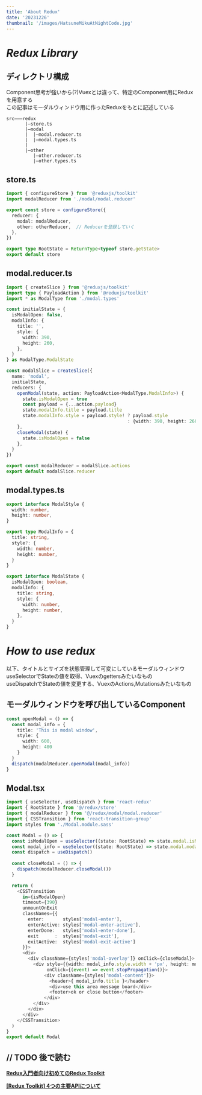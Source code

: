 ```yaml
---
title: 'About Redux'
date: '20231226'
thumbnail: '/images/HatsuneMikuAtNightCode.jpg'
---
```


# ***Redux Library***

## **ディレクトリ構成**
Component思考が強いから(?)Vuexとは違って、特定のComponent用にReduxを用意する  
この記事はモーダルウィンドウ用に作ったReduxをもとに記述している
```
src―――redux
       |―store.ts
       |―modal
       |  |―modal.reducer.ts
       |  |―modal.types.ts
       |
       |―other
          |―other.reducer.ts
          |―other.types.ts
```

## **store.ts**
```ts
import { configureStore } from '@reduxjs/toolkit'
import modalReducer from './modal/modal.reducer'

export const store = configureStore({
  reducer: {
    modal: modalReducer,
    other: otherReducer,  // Reducerを登録していく
  },
})

export type RootState = ReturnType<typeof store.getState>
export default store
```

## **modal.reducer.ts**
```ts
import { createSlice } from '@reduxjs/toolkit'
import type { PayloadAction } from '@reduxjs/toolkit'
import * as ModalType from './modal.types'

const initialState = {
  isModalOpen: false,
  modalInfo: {
    title: '',
    style: {
      width: 390,
      height: 260,
    },
  }
} as ModalType.ModalState

const modalSlice = createSlice({
  name: 'modal',
  initialState,
  reducers: {
    openModal(state, action: PayloadAction<ModalType.ModalInfo>) {
      state.isModalOpen = true
      const payload = {...action.payload}
      state.modalInfo.title = payload.title
      state.modalInfo.style = payload.style! ? payload.style
                                             : {width: 390, height: 260}
    },
    closeModal(state) {
      state.isModalOpen = false
    },
  }
})

export const modalReducer = modalSlice.actions
export default modalSlice.reducer
```

## **modal.types.ts**
```ts
export interface ModalStyle {
  width: number,
  height: number,
}

export type ModalInfo = {
  title: string,
  style?: {
    width: number,
    height: number,
  }
}

export interface ModalState {
  isModalOpen: boolean,
  modalInfo: {
    title: string,
    style: {
      width: number,
      height: number,
    },
  }
}
```

# ***How to use redux***
以下、タイトルとサイズを状態管理して可変にしているモーダルウィンドウ  
useSelectorでStateの値を取得、Vuexのgettersみたいなもの  
useDispatchでStateの値を変更する、VuexのActions,Mutationsみたいなもの

## **モーダルウィンドウを呼び出しているComponent**
```ts
const openModal = () => {
  const modal_info = {
    title: 'This is modal window',
    style: {
      width: 600,
      height: 400
    }
  }
  dispatch(modalReducer.openModal(modal_info))
}
```

## **Modal.tsx**
```ts
import { useSelector, useDispatch } from 'react-redux'
import { RootState } from '@/redux/store'
import { modalReducer } from '@/redux/modal/modal.reducer'
import { CSSTransition } from 'react-transition-group'
import styles from './Modal.module.sass'

const Modal = () => {
  const isModalOpen = useSelector((state: RootState) => state.modal.isModalOpen)
  const modal_info = useSelector((state: RootState) => state.modal.modalInfo)
  const dispatch = useDispatch()
  
  const closeModal = () => {
    dispatch(modalReducer.closeModal())
  }

  return (
    <CSSTransition
      in={isModalOpen}
      timeout={390}
      unmountOnExit
      classNames={{
        enter:       styles['modal-enter'],
        enterActive: styles['modal-enter-active'],
        enterDone:   styles['modal-enter-done'],
        exit      :  styles['modal-exit'],
        exitActive:  styles['modal-exit-active']
      }}>
      <div>
        <div className={styles['modal-overlay']} onClick={closeModal}>
          <div style={{width: modal_info.style.width + 'px', height: modal_info.style.height + 'px'}}
               onClick={(event) => event.stopPropagation()}>
              <div className={styles['modal-content']}>
                <header>{ modal_info.title }</header>
                <div>use this area message board</div>
                <footer>ok or close button</footer>
              </div>
          </div>
        </div>
      </div>
    </CSSTransition>
  )
}
export default Modal
```

## **// TODO 後で読む**

**[Redux入門者向け初めてのRedux Toolkit](https://reffect.co.jp/react/redux-toolkit#Redux_Toolkit)**

**[[Redux Toolkit] 4つの主要APIについて](https://qiita.com/10mi8o/items/5b5ded0504b0f28ac611)**
